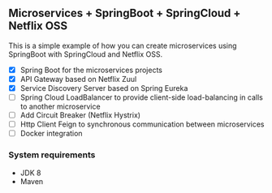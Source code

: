## Microservices + SpringBoot + SpringCloud + Netflix OSS
This is a simple example of how you can create microservices using SpringBoot with SpringCloud and Netflix OSS.

- [x] Spring Boot for the microservices projects
- [x] API Gateway based on Netflix Zuul
- [x] Service Discovery Server based on Spring Eureka
- [ ] Spring Cloud LoadBalancer to provide client-side load-balancing in calls to another microservice
- [ ] Add Circuit Breaker (Netflix Hystrix)
- [ ] Http Client Feign to synchronous communication between microservices
- [ ] Docker integration

### System requirements
- JDK 8
- Maven
